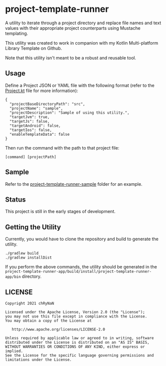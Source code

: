 # project-template-runner

A utility to iterate through a project directory and replace file names and text values with their appropriate project
counterparts using Mustache templating.

This utility was created to work in companion with my Kotlin Multi-platform Library Template on Github.

Note that this utility isn't meant to be a robust and reusable tool.

## Usage

Define a Project JSON or YAML file with the following format (refer to
the [Project.kt](project-template-runner-core/src/commonMain/kotlin/com.chrynan.project.template.runner.core/Project.kt)
file for more information):

```
{
  "projectBaseDirectoryPath": "src",
  "projectName": "sample",
  "projectDescription": "Sample of using this utility.",
  "targetJvm": true,
  "targetJs": false,
  "targetAndroid": false,
  "targetIos": false,
  "enableTemplateData": false
}
```

Then run the command with the path to that project file:

```
[command] [projectPath]
```

## Sample

Refer to the [project-template-runner-sample](project-template-runner-sample) folder for an example.

## Status

This project is still in the early stages of development.

## Getting the Utility

Currently, you would have to clone the repository and build to generate the utility.

```
./gradlew build
./gradlew installDist
```

If you perform the above commands, the utility should be generated in
the `project-template-runner-app/build/install/project-template-runner-app/bin` directory.

## LICENSE

```
Copyright 2021 chRyNaN

Licensed under the Apache License, Version 2.0 (the "License");
you may not use this file except in compliance with the License.
You may obtain a copy of the License at

   http://www.apache.org/licenses/LICENSE-2.0

Unless required by applicable law or agreed to in writing, software
distributed under the License is distributed on an "AS IS" BASIS,
WITHOUT WARRANTIES OR CONDITIONS OF ANY KIND, either express or implied.
See the License for the specific language governing permissions and
limitations under the License.
```
